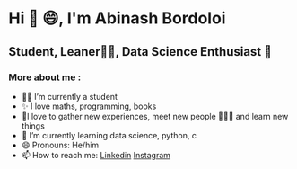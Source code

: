 # Hi 👋 :smile:, I'm Abinash Bordoloi

## Student, Leaner:technologist:, Data Science Enthusiast :monocle_face: 

### More about me :
- 👨‍🎓 I’m currently a student 
- ✨ I love maths, programming, books
- 🚀I love to gather new experiences, meet new people 🧑‍🤝‍🧑 and learn new things
- 🌱 I’m currently learning  data science, python, c
- 😄 Pronouns: He/him
- 📫 How to reach me: [Linkedin](https://www.linkedin.com/in/abinash07/)    [Instagram](https://www.instagram.com/abinash_bordoloi07/)
                                                       
